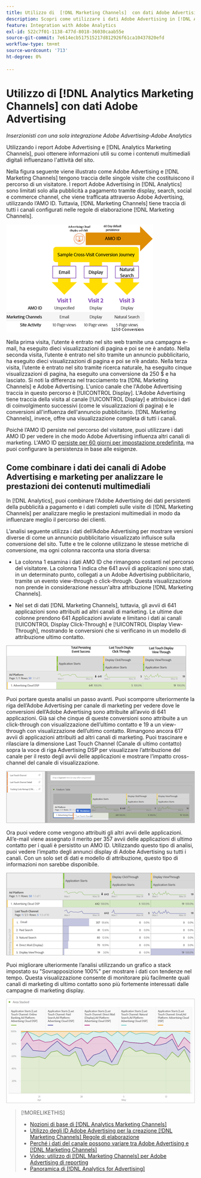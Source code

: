```yaml
---
title: Utilizzo di  [!DNL Marketing Channels]  con dati Adobe Advertising
description: Scopri come utilizzare i dati Adobe Advertising in [!DNL Analytics Marketing Channels].
feature: Integration with Adobe Analytics
exl-id: 522c7f01-1138-477d-8018-36030caab55e
source-git-commit: 7e614ecb517515217d812926f61ca10437820efd
workflow-type: tm+mt
source-wordcount: '713'
ht-degree: 0%

---
```


# Utilizzo di [!DNL Analytics Marketing Channels] con dati Adobe Advertising

*Inserzionisti con una sola integrazione Adobe Advertising-Adobe Analytics*

Utilizzando i report Adobe Advertising e [!DNL Analytics Marketing Channels], puoi ottenere informazioni utili su come i contenuti multimediali digitali influenzano l&#39;attività del sito.

<!-- from video: By using Marketing Channels with your Adobe Advertising data, you can get a more holistic view of how your advertising efforts are affecting site behavior. In particular, you can see the value of your view-through and click-through data, and how your advertising assists or is assisted by other channels. -->

Nella figura seguente viene illustrato come Adobe Advertising e [!DNL Marketing Channels] tengono traccia delle singole visite che costituiscono il percorso di un visitatore. I report Adobe Advertising in [!DNL Analytics] sono limitati solo alla pubblicità a pagamento tramite display, search, social e commerce channel, che viene trafficata attraverso Adobe Advertising, utilizzando l’AMO ID. Tuttavia, [!DNL Marketing Channels] tiene traccia di tutti i canali configurati nelle regole di elaborazione [!DNL Marketing Channels].

![Come Adobe Advertising e [!DNL Marketing Channels] tengono traccia delle singole visite nel percorso di un visitatore](/help/integrations/assets/a4adc-mc-sample-journey2.png)

Nella prima visita, l’utente è entrato nel sito web tramite una campagna e-mail, ha eseguito dieci visualizzazioni di pagina e poi se ne è andato. Nella seconda visita, l’utente è entrato nel sito tramite un annuncio pubblicitario, ha eseguito dieci visualizzazioni di pagina e poi se n’è andato. Nella terza visita, l’utente è entrato nel sito tramite ricerca naturale, ha eseguito cinque visualizzazioni di pagina, ha eseguito una conversione da 250 $ e ha lasciato. Si noti la differenza nel tracciamento tra [!DNL Marketing Channels] e Adobe Advertising. L&#39;unico canale che l&#39;Adobe Advertising traccia in questo percorso è [!UICONTROL Display]. L&#39;Adobe Advertising tiene traccia della visita al canale [!UICONTROL Display] e attribuisce i dati di coinvolgimento successivi (come le visualizzazioni di pagina) e le conversioni all&#39;influenza dell&#39;annuncio pubblicitario. [!DNL Marketing Channels], invece, offre una visualizzazione completa di tutti i canali.

Poiché l’AMO ID persiste nel percorso del visitatore, puoi utilizzare i dati AMO ID per vedere in che modo Adobe Advertising influenza altri canali di marketing. L&#39;AMO ID [ persiste per 60 giorni per impostazione predefinita](/help/integrations/analytics/overview.md), ma puoi configurare la persistenza in base alle esigenze.

## Come combinare i dati dei canali di Adobe Advertising e marketing per analizzare le prestazioni dei contenuti multimediali

In [!DNL Analytics], puoi combinare l&#39;Adobe Advertising dei dati persistenti della pubblicità a pagamento e i dati completi sulle visite di [!DNL Marketing Channels] per analizzare meglio le prestazioni multimediali in modo da influenzare meglio il percorso dei clienti.

L’analisi seguente utilizza i dati dell’Adobe Advertising per mostrare versioni diverse di come un annuncio pubblicitario visualizzato influisce sulla conversione del sito. Tutte e tre le colonne utilizzano le stesse metriche di conversione, ma ogni colonna racconta una storia diversa:

* La colonna 1 esamina i dati AMO ID che rimangono costanti nel percorso del visitatore. La colonna 1 indica che 641 avvii di applicazioni sono stati, in un determinato punto, collegati a un Adobe Advertising pubblicitario, tramite un evento view-through o click-through. Questa visualizzazione non prende in considerazione nessun&#39;altra attribuzione [!DNL Marketing Channels].

* Nel set di dati [!DNL Marketing Channels], tuttavia, gli avvii di 641 applicazioni sono attribuiti ad altri canali di marketing. Le ultime due colonne prendono 641 Applicazioni avviate e limitano i dati ai canali [!UICONTROL Display Click-Through] e [!UICONTROL Display View-Through], mostrando le conversioni che si verificano in un modello di attribuzione ultimo contatto.

![esempio di come un annuncio visualizzato influisce sulla conversione del sito](/help/integrations/assets/a4adc-mc-display-impact.png)

Puoi portare questa analisi un passo avanti. Puoi scomporre ulteriormente la riga dell’Adobe Advertising per canale di marketing per vedere dove le conversioni dell’Adobe Advertising sono attribuite all’avvio di 641 applicazioni. Già sai che cinque di queste conversioni sono attribuite a un click-through con visualizzazione dell’ultimo contatto e 19 a un view-through con visualizzazione dell’ultimo contatto. Rimangono ancora 617 avvii di applicazioni attribuiti ad altri canali di marketing. Puoi trascinare e rilasciare la dimensione Last Touch Channel (Canale di ultimo contatto) sopra la voce di riga Advertising DSP per visualizzare l’attribuzione del canale per il resto degli avvii delle applicazioni e mostrare l’impatto cross-channel del canale di visualizzazione.

![come aggiungere la dimensione Canale di ultimo contatto](/help/integrations/assets/a4adc-mc-display-impact-ltc.png)

Ora puoi vedere come vengono attribuiti gli altri avvii delle applicazioni. All’e-mail viene assegnato il merito per 357 avvii delle applicazioni di ultimo contatto per i quali è persistito un AMO ID. Utilizzando questo tipo di analisi, puoi vedere l’impatto degli annunci display di Adobe Advertising su tutti i canali. Con un solo set di dati e modello di attribuzione, questo tipo di informazioni non sarebbe disponibile.

![esempio dell&#39;impatto cross-channel dei canali di visualizzazione](/help/integrations/assets/a4adc-mc-display-impact-x-channel.png)

Puoi migliorare ulteriormente l’analisi utilizzando un grafico a stack impostato su &quot;Sovrapposizione 100%&quot; per mostrare i dati con tendenze nel tempo. Questa visualizzazione consente di monitorare più facilmente quali canali di marketing di ultimo contatto sono più fortemente interessati dalle campagne di marketing display.

![esempio dell&#39;impatto multicanale con tendenze dei canali di visualizzazione](/help/integrations/assets/a4adc-mc-display-impact-x-channel-trend.png)

>[!MORELIKETHIS]
>
>* [Nozioni di base di [!DNL Analytics Marketing Channels]](mc-overview.md)
>* [Utilizzo degli ID Adobe Advertising per la creazione [!DNL Marketing Channels] Regole di elaborazione](mc-ids.md)
>* [Perché i dati del canale possono variare tra Adobe Advertising e [!DNL Marketing Channels]](mc-data-variances.md)
>* [Video: utilizzo di [!DNL Marketing Channels] per Adobe Advertising di reporting](https://experienceleague.adobe.com/docs/advertising-learn/tutorials/analytics/analytics-reporting-a4adc.html?lang=it)
>* [Panoramica di [!DNL Analytics for Advertising]](/help/integrations/analytics/overview.md)
